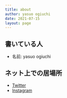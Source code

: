 ```yaml
---
title: about
author: yasuo ogiuchi
date: 2021-07-15
layout: page
---
```


## 書いている人

- 名前: yasuo ogiuchi

## ネット上での居場所

- [Twitter](https://twitter.com/y4su0)
- [Instagram](https://www.instagram.com/y4su0)